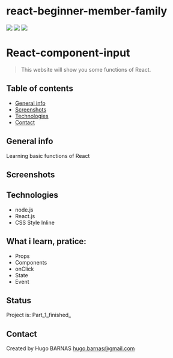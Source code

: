 
# react-beginner-member-family
![](https://img.shields.io/badge/React-lightgrey?logo=React&color=blue)
![](https://img.shields.io/badge/JavaScript-inactive?logo=JavaScript)
![](https://img.shields.io/badge/Node.js-inactive?logo=Node.js&color=brightgreen)

# React-component-input

> This website will show you some functions of React.

## Table of contents
* [General info](#general-info)
* [Screenshots](#screenshots)
* [Technologies](#technologies)
* [Contact](#contact)

## General info
Learning basic functions of React

## Screenshots



## Technologies
* node.js
* React.js
* CSS Style Inline




## What i learn, pratice: 
<ul>
 <li>Props
 <li>Components
 <li>onClick
 <li>State
 <li>Event
</ul>
 
 
## Status
Project is:  Part_1_finished_


## Contact
Created by Hugo BARNAS
hugo.barnas@gmail.com
